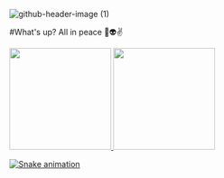 ![github-header-image (1)](https://github.com/user-attachments/assets/7d2da8b7-19e0-42d5-8722-c55d51b52423)

#What's up? All in peace 🙋​👽​✌️​
<div>
  <a href="https://github.com/rafaballerini">
    <img height="180em" src="https://github-readme-stats.vercel.app/api/username=rafaballerini&show_icons=true&theme=dracula&include_all_commits=true&count_private=true"/>
  </a>
  <img height="180em" src="https://github-readme-stats.vercel.app/api/top-langs/?username=rafaballerini&layout=compact&langs_count=16&theme=dracula"/>
</div>

[![Snake animation](https://github.com/MatheusAmorim-14/MatheusAmorim-14/blob/output/github-contribution-grid-snake.svg)](https://github.com/MatheusAmorim-14)
